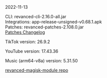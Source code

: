 2022-11-13
  
CLI: revanced-cli-2.16.0-all.jar  
Integrations: app-release-unsigned-v0.68.1.apk  
Patches: revanced-patches-2.108.0.jar  
[Patches Changelog](https://github.com/revanced/revanced-patches/releases/tag/v2.108.0)  

TikTok version: 26.9.2  

YouTube version: 17.43.36  

Music (arm64-v8a) version: 5.31.50  

[revanced-magisk-module repo](https://github.com/j-hc/revanced-magisk-module)

